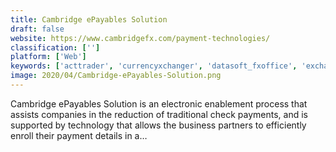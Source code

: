 ```yaml
---
title: Cambridge ePayables Solution
draft: false 
website: https://www.cambridgefx.com/payment-technologies/
classification: ['']
platform: ['Web']
keywords: ['acttrader', 'currencyxchanger', 'datasoft_fxoffice', 'exchangerate-api', 'fairfx', 'kantox', 'mcfx', 'money_exchanger', 'thebooks', 'emoneyexchangesoft', 'finbox.io', 'mbox']
image: 2020/04/Cambridge-ePayables-Solution.png
---
```

Cambridge ePayables Solution is an electronic enablement process that assists companies in the reduction of traditional check payments, and is supported by technology that allows the business partners to efficiently enroll their payment details in a…